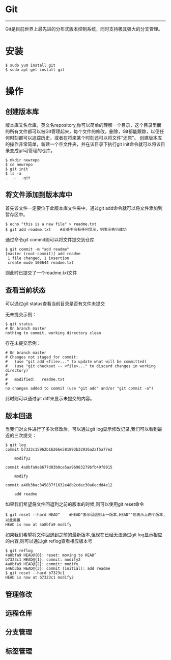 # Git

---

Git是目前世界上最先进的分布式版本控制系统，同时支持极其强大的分支管理。

# 安装

```shell
$ sudo yum install git
$ sudo apt-get install git
```

# 操作

## 创建版本库
版本库又名仓库，英文名repository,你可以简单的理解一个目录，这个目录里面的所有文件都可以被Git管理起来，每个文件的修改，删除，Git都能跟踪，以便任何时刻都可以追踪历史，或者在将来某个时刻还可以将文件”还原”。
创建版本库的操作非常简单，新建一个空文件夹，并在该目录下执行git init命令就可以将该目录变成git可管理的仓库。
```shell
$ mkdir newrepo
$ cd newrepo
$ git init
$ ls -a
.  ..  .git    
```

## 将文件添加到版本库中
首先该文件一定要位于此版本库文件夹中，通过git add命令就可以将文件添加到暂存区中。
```shell
$ echo "this is a new file" > readme.txt
$ git add readme.txt    #此处不会有任何显示，则表示执行成功
```
通过命令git commit则可以将文件提交到仓库
```shell
$ git commit -m "add readme"
[master (root-commit)] add readme
 1 file changed, 1 insertion
 create mode 100644 readme.txt
```
则此时已提交了一个readme.txt文件

## 查看当前状态
可以通过git status查看当前目录是否有文件未提交

无未提交示例：
```shell
$ git status
# On branch master
nothing to commit, working directory clean
```
存在未提交示例：
```shell
# On branch master
# Changes not staged for commit:
#   (use "git add <file>..." to update what will be committed)
#   (use "git checkout -- <file>..." to discard changes in working directory)
#
#	modified:   readme.txt
#
no changes added to commit (use "git add" and/or "git commit -a")
```
此时则可以通过git diff来显示未提交的内容。

## 版本回退
当我们对文件进行了多次修改后，可以通过git log显示修改记录,我们可以看到最近的三次提交：
```shell
$ git log
commit b7323c15962b16266e581893b32936a2af5a77e2

    modify2

commit 4a8bfa9e8677d03b0ce5aa96983279bfb49f8015

    modify

commit a46b3bac345837f1632e48b2cdec30a6ecdd4e12

    add readme
```
如果我们希望将文件回退到之前的版本的时候,则可以使用git reset命令
```shell
$ git reset --hard HEAD^    #HEAD^表示回退到上一版本,HEAD^^则表示上两个版本,以此类推
HEAD is now at 4a8bfa9 modify
```
如果我们希望将文件回退到之前的最新版本,但现在已经无法通过git log显示相应的内容,则可以通过git reflog查看相应版本号
```shell
$ git reflog
4a8bfa9 HEAD@{0}: reset: moving to HEAD^
b7323c1 HEAD@{1}: commit: modify2
4a8bfa9 HEAD@{2}: commit: modify
a46b3ba HEAD@{3}: commit (initial): add readme
$ git reset --hard b7323c1
HEAD is now at b7323c1 modify2
```

## 管理修改


## 远程仓库

## 分支管理

## 标签管理